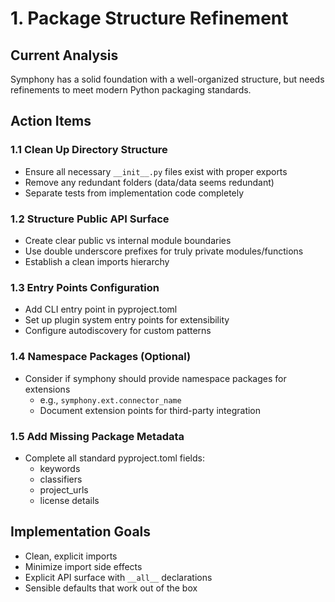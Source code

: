 # 1. Package Structure Refinement

## Current Analysis
Symphony has a solid foundation with a well-organized structure, but needs refinements to meet modern Python packaging standards.

## Action Items

### 1.1 Clean Up Directory Structure
- Ensure all necessary `__init__.py` files exist with proper exports
- Remove any redundant folders (data/data seems redundant)
- Separate tests from implementation code completely

### 1.2 Structure Public API Surface
- Create clear public vs internal module boundaries
- Use double underscore prefixes for truly private modules/functions
- Establish a clean imports hierarchy

### 1.3 Entry Points Configuration
- Add CLI entry point in pyproject.toml
- Set up plugin system entry points for extensibility
- Configure autodiscovery for custom patterns

### 1.4 Namespace Packages (Optional)
- Consider if symphony should provide namespace packages for extensions
  - e.g., `symphony.ext.connector_name`
  - Document extension points for third-party integration

### 1.5 Add Missing Package Metadata
- Complete all standard pyproject.toml fields:
  - keywords
  - classifiers
  - project_urls
  - license details

## Implementation Goals
- Clean, explicit imports
- Minimize import side effects
- Explicit API surface with `__all__` declarations
- Sensible defaults that work out of the box